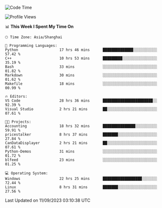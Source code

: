 <!--START_SECTION:waka-->
![Code Time](http://img.shields.io/badge/Code%20Time-1%2C244%20hrs%2037%20mins-blue)

![Profile Views](http://img.shields.io/badge/Profile%20Views-0-blue)

📊 **This Week I Spent My Time On** 

```text
🕑︎ Time Zone: Asia/Shanghai

💬 Programming Languages: 
Python                   17 hrs 46 mins      ██████████████░░░░░░░░░░░   57.42 % 
C++                      10 hrs 53 mins      █████████░░░░░░░░░░░░░░░░   35.19 % 
Bash                     33 mins             ░░░░░░░░░░░░░░░░░░░░░░░░░   01.82 % 
Markdown                 30 mins             ░░░░░░░░░░░░░░░░░░░░░░░░░   01.62 % 
Makefile                 18 mins             ░░░░░░░░░░░░░░░░░░░░░░░░░   00.99 % 

🔥 Editors: 
VS Code                  28 hrs 36 mins      ███████████████████████░░   92.39 % 
Visual Studio            2 hrs 21 mins       ██░░░░░░░░░░░░░░░░░░░░░░░   07.61 % 

🐱‍💻 Projects: 
Accounting               18 hrs 32 mins      ███████████████░░░░░░░░░░   59.91 % 
pricestalker             8 hrs 37 mins       ███████░░░░░░░░░░░░░░░░░░   27.84 % 
CanDataDisplayer         2 hrs 21 mins       ██░░░░░░░░░░░░░░░░░░░░░░░   07.61 % 
Python-Demos             31 mins             ░░░░░░░░░░░░░░░░░░░░░░░░░   01.72 % 
blfeed                   23 mins             ░░░░░░░░░░░░░░░░░░░░░░░░░   01.25 % 

💻 Operating System: 
Windows                  22 hrs 25 mins      ██████████████████░░░░░░░   72.44 % 
Linux                    8 hrs 31 mins       ███████░░░░░░░░░░░░░░░░░░   27.56 % 
```


 Last Updated on 11/09/2023 03:10:38 UTC
<!--END_SECTION:waka-->